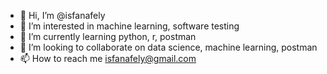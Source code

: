- 👋 Hi, I’m @isfanafely
- 👀 I’m interested in machine learning, software testing
- 🌱 I’m currently learning python, r, postman
- 💞️ I’m looking to collaborate on data science, machine learning, postman
- 📫 How to reach me isfanafely@gmail.com

